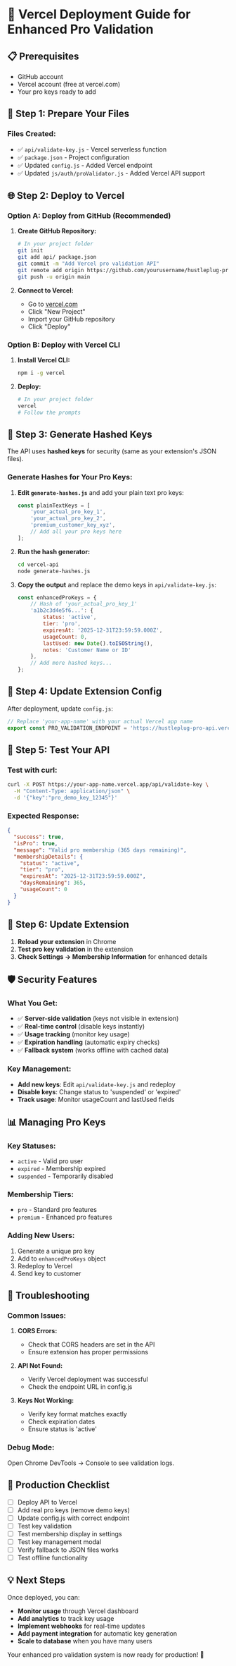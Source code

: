 # 🚀 Vercel Deployment Guide for Enhanced Pro Validation

## 📋 **Prerequisites**
- GitHub account
- Vercel account (free at vercel.com)
- Your pro keys ready to add

## 🔧 **Step 1: Prepare Your Files**

### **Files Created:**
- ✅ `api/validate-key.js` - Vercel serverless function
- ✅ `package.json` - Project configuration
- ✅ Updated `config.js` - Added Vercel endpoint
- ✅ Updated `js/auth/proValidator.js` - Added Vercel API support

## 🌐 **Step 2: Deploy to Vercel**

### **Option A: Deploy from GitHub (Recommended)**

1. **Create GitHub Repository:**
   ```bash
   # In your project folder
   git init
   git add api/ package.json
   git commit -m "Add Vercel pro validation API"
   git remote add origin https://github.com/yourusername/hustleplug-pro-api.git
   git push -u origin main
   ```

2. **Connect to Vercel:**
   - Go to [vercel.com](https://vercel.com)
   - Click "New Project"
   - Import your GitHub repository
   - Click "Deploy"

### **Option B: Deploy with Vercel CLI**

1. **Install Vercel CLI:**
   ```bash
   npm i -g vercel
   ```

2. **Deploy:**
   ```bash
   # In your project folder
   vercel
   # Follow the prompts
   ```

## 🔑 **Step 3: Generate Hashed Keys**

The API uses **hashed keys** for security (same as your extension's JSON files).

### **Generate Hashes for Your Pro Keys:**

1. **Edit `generate-hashes.js`** and add your plain text pro keys:
   ```javascript
   const plainTextKeys = [
       'your_actual_pro_key_1',
       'your_actual_pro_key_2',
       'premium_customer_key_xyz',
       // Add all your pro keys here
   ];
   ```

2. **Run the hash generator:**
   ```bash
   cd vercel-api
   node generate-hashes.js
   ```

3. **Copy the output** and replace the demo keys in `api/validate-key.js`:
   ```javascript
   const enhancedProKeys = {
       // Hash of 'your_actual_pro_key_1'
       'a1b2c3d4e5f6...': {
           status: 'active',
           tier: 'pro',
           expiresAt: '2025-12-31T23:59:59.000Z',
           usageCount: 0,
           lastUsed: new Date().toISOString(),
           notes: 'Customer Name or ID'
       },
       // Add more hashed keys...
   };
   ```

## 🔗 **Step 4: Update Extension Config**

After deployment, update `config.js`:

```javascript
// Replace 'your-app-name' with your actual Vercel app name
export const PRO_VALIDATION_ENDPOINT = 'https://hustleplug-pro-api.vercel.app/api';
```

## 🧪 **Step 5: Test Your API**

### **Test with curl:**
```bash
curl -X POST https://your-app-name.vercel.app/api/validate-key \
  -H "Content-Type: application/json" \
  -d '{"key":"pro_demo_key_12345"}'
```

### **Expected Response:**
```json
{
  "success": true,
  "isPro": true,
  "message": "Valid pro membership (365 days remaining)",
  "membershipDetails": {
    "status": "active",
    "tier": "pro",
    "expiresAt": "2025-12-31T23:59:59.000Z",
    "daysRemaining": 365,
    "usageCount": 0
  }
}
```

## 🔄 **Step 6: Update Extension**

1. **Reload your extension** in Chrome
2. **Test pro key validation** in the extension
3. **Check Settings → Membership Information** for enhanced details

## 🛡️ **Security Features**

### **What You Get:**
- ✅ **Server-side validation** (keys not visible in extension)
- ✅ **Real-time control** (disable keys instantly)
- ✅ **Usage tracking** (monitor key usage)
- ✅ **Expiration handling** (automatic expiry checks)
- ✅ **Fallback system** (works offline with cached data)

### **Key Management:**
- **Add new keys**: Edit `api/validate-key.js` and redeploy
- **Disable keys**: Change status to 'suspended' or 'expired'
- **Track usage**: Monitor usageCount and lastUsed fields

## 📊 **Managing Pro Keys**

### **Key Statuses:**
- `active` - Valid pro user
- `expired` - Membership expired
- `suspended` - Temporarily disabled

### **Membership Tiers:**
- `pro` - Standard pro features
- `premium` - Enhanced pro features

### **Adding New Users:**
1. Generate a unique pro key
2. Add to `enhancedProKeys` object
3. Redeploy to Vercel
4. Send key to customer

## 🔧 **Troubleshooting**

### **Common Issues:**

1. **CORS Errors:**
   - Check that CORS headers are set in the API
   - Ensure extension has proper permissions

2. **API Not Found:**
   - Verify Vercel deployment was successful
   - Check the endpoint URL in config.js

3. **Keys Not Working:**
   - Verify key format matches exactly
   - Check expiration dates
   - Ensure status is 'active'

### **Debug Mode:**
Open Chrome DevTools → Console to see validation logs.

## 🚀 **Production Checklist**

- [ ] Deploy API to Vercel
- [ ] Add real pro keys (remove demo keys)
- [ ] Update config.js with correct endpoint
- [ ] Test key validation
- [ ] Test membership display in settings
- [ ] Test key management modal
- [ ] Verify fallback to JSON files works
- [ ] Test offline functionality

## 💡 **Next Steps**

Once deployed, you can:
- **Monitor usage** through Vercel dashboard
- **Add analytics** to track key usage
- **Implement webhooks** for real-time updates
- **Add payment integration** for automatic key generation
- **Scale to database** when you have many users

Your enhanced pro validation system is now ready for production! 🎉 